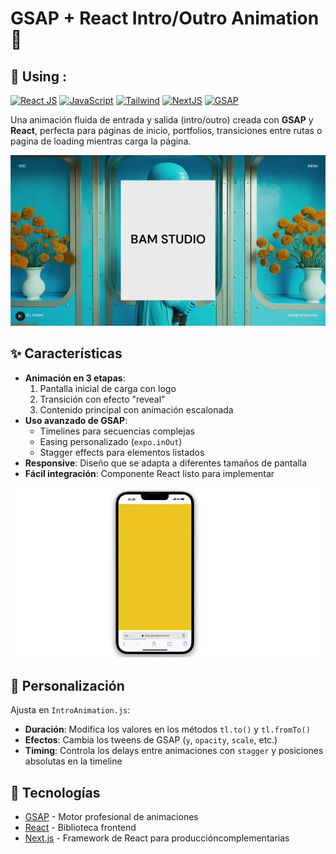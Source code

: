 # GSAP + React Intro/Outro Animation 🚀

## 🚀 Using :

[![React JS](https://img.shields.io/badge/React-20232A?style=for-the-badge&logo=react&logoColor=61DAFB)]()
[![JavaScript](https://img.shields.io/badge/JS-323330?style=for-the-badge&logo=javascript&logoColor=F7DF1E)]()
[![Tailwind](https://img.shields.io/badge/Tailwind_CSS-38B2AC?style=for-the-badge&logo=tailwind-css&logoColor=white)]()
[![NextJS](https://img.shields.io/badge/next%20js-000000?style=for-the-badge&logo=nextdotjs&logoColor=white)]()
[![GSAP](https://img.shields.io/badge/GSAP-orange?style=for-the-badge)]()

Una animación fluida de entrada y salida (intro/outro) creada con **GSAP** y **React**, perfecta para páginas de inicio, portfolios, transiciones entre rutas o pagina de loading mientras carga la página.

![Gsap desktop](./public/desktop.webp)

## ✨ Características

- **Animación en 3 etapas**:
  1. Pantalla inicial de carga con logo
  2. Transición con efecto "reveal"
  3. Contenido principal con animación escalonada
- **Uso avanzado de GSAP**:
  - Timelines para secuencias complejas
  - Easing personalizado (`expo.inOut`)
  - Stagger effects para elementos listados
- **Responsive**: Diseño que se adapta a diferentes tamaños de pantalla
- **Fácil integración**: Componente React listo para implementar

![Gsap mobile](./public/mobile.webp)

## 🔧 Personalización

Ajusta en `IntroAnimation.js`:

- **Duración**: Modifica los valores en los métodos `tl.to()` y `tl.fromTo()`
- **Efectos**: Cambia los tweens de GSAP (`y`, `opacity`, `scale`, etc.)
- **Timing**: Controla los delays entre animaciones con `stagger` y posiciones absolutas en la timeline

## 🧠 Tecnologías

- [GSAP](https://greensock.com/gsap/) - Motor profesional de animaciones
- [React](https://reactjs.org/) - Biblioteca frontend
- [Next.js](https://nextjs.org/) - Framework de React para produccióncomplementarias
